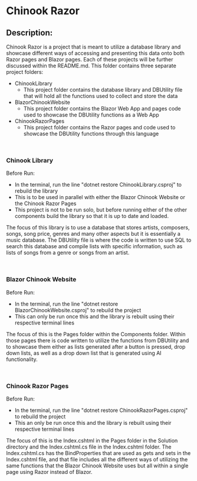 # Chinook Razor
## Description:
Chinook Razor is a project that is meant to utilize a database library and showcase different ways of accessing and presenting this data onto both Razor pages and Blazor pages. Each of these projects will be further discussed within the README.md.
This folder contains three separate project folders:
- ChinookLibrary
  - This project folder contains the database library and DBUtility file that will hold all the functions used to collect and store the data
- BlazorChinookWebsite
  - This project folder contains the Blazor Web App and pages code used to showcase the DBUtility functions as a Web App 
- ChinookRazorPages
  - This project folder contains the Razor pages and code used to showcase the DBUtility functions through this language
<br>

### Chinook Library
Before Run:
- In the terminal, run the line "dotnet restore ChinookLibrary.csproj" to rebuild the library
- This is to be used in parallel with either the Blazor Chinook Website or the Chinook Razor Pages
- This project is not to be run solo, but before running either of the other components build the library so that it is up to date and loaded.

The focus of this library is to use a database that stores artists, composers, songs, song price, genres and many other aspects but it is essentially a music database. The DBUtility file is where the code is written to use SQL to search this database and compile lists with specific information, such as lists of songs from a genre or songs from an artist.

<br>

### Blazor Chinook Website
Before Run:
- In the terminal, run the line "dotnet restore BlazorChinookWebsite.csproj" to rebuild the project
- This can only be run once this and the library is rebuilt using their respective terminal lines

The focus of this is the Pages folder within the Components folder. Within those pages there is code written to utilize the functions from DBUtility and to showcase them either as lists generated after a button is pressed, drop down lists, as well as a drop down list that is generated using AI functionality.

<br>

### Chinook Razor Pages
Before Run:
- In the terminal, run the line "dotnet restore ChinookRazorPages.csproj" to rebuild the project
- This an only be run once this and the library is rebuilt using their respective terminal lines

The focus of this is the Index.cshtml in the Pages folder in the Solution directory and the Index.cshtml.cs file in the Index.cshtml folder. The Index.cshtml.cs has the BindProperties that are used as gets and sets in the Index.cshtml file, and that file includes all the different ways of utilizing the same functions that the Blazor Chinook Website uses but all within a single page using Razor instead of Blazor.
